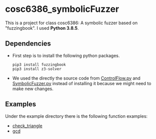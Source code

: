 # cosc6386_symbolicFuzzer
This is a project for class cosc6386: A symbolic fuzzer based on "fuzzingbook".
I used **Python 3.8.5**.
 
## Dependencies
* First step is to install the following python packages.
	```
	pip3 install fuzzingbook
	pip3 install z3-solver
	```

* We used the directly the source code from [ControlFlow.py](./ControlFlow.py) and [SymbolicFuzzer.py](./SymbolicFuzzer.py) instead of installing it because we might need to make new changes.

## Examples
Under the example directory there is the following function examples:
* [check_triangle](./check_triangle.py)
* [gcd](./gcd.py)
